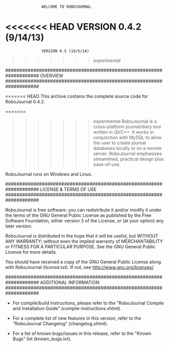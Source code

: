 					
					WELCOME TO ROBOJOURNAL
<<<<<<< HEAD
					VERSION 0.4.2 (9/14/13)
=======
					VERSION 0.5 (10/5/14)
>>>>>>> experimental
					
####################################################################
							OVERVIEW
####################################################################

<<<<<<< HEAD
This archive contains the complete source code for RoboJournal 0.4.2.

=======
>>>>>>> experimental
RoboJournal is a cross-platform journal/diary tool written in Qt/C++.
It works in conjunction with MySQL to allow the user to create
journal databases locally or on a remote server. RoboJournal emphasizes
streamlined, practical design plus ease-of-use.

RoboJournal runs on Windows and Linux.

####################################################################
					LICENSE & TERMS OF USE
####################################################################

RoboJournal is free software: you can redistribute it and/or modify
it under the terms of the GNU General Public License as published by
the Free Software Foundation, either version 3 of the License, or
(at your option) any later version.

RoboJournal is distributed in the hope that it will be useful,
but WITHOUT ANY WARRANTY; without even the implied warranty of
MERCHANTABILITY or FITNESS FOR A PARTICULAR PURPOSE.  See the
GNU General Public License for more details.

You should have received a copy of the GNU General Public License
along with RoboJournal (license.txt). If not, see 
<http://www.gnu.org/licenses/>.

####################################################################
					ADDITIONAL INFORMATION
####################################################################

* 	For compile/build instructions, please refer to the "RoboJournal 
	Compile and Installation Guide" (compile-instructions.xhtml).

*	For a complete list of new features in this version, refer to the 
	"RoboJournal Changelog" (changelog.xhtml).

* 	For a list of known bugs/issues in this  release, refer to the 
	"Known Bugs" list (known_bugs.txt).

